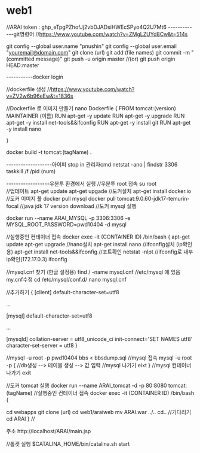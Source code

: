 # web1

//ARAI token : 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
-------------git명령어
//https://www.youtube.com/watch?v=ZMgLZUYd8Cw&t=514s

git config --global user.name "pnushin"
git config --global user.email "youremail@domain.com"
git clone (url)
git add (file names)
git commit -m "(committed message)"
git push -u origin master //(or) git push origin HEAD:master


-----------docker login

//dockerfile 생성
//https://www.youtube.com/watch?v=ZV2w6b96eEw&t=1836s

//Dockerfile 로 이미지 만들기
nano Dockerfile
{
FROM tomcat:(version)
MAINTAINER (이름)
RUN apt-get -y update
RUN apt-get -y upgrade
RUN apt-get -y install net-tools&&ifconfig
RUN apt-get -y install git
RUN apt-get -y install nano

}

docker build -t tomcat:(tagName) .

-------------------아이피 stop in 관리자cmd
netstat -ano | findstr 3306
taskkill /f /pid (num)



------------------우분투 환경에서 실행
//우분투 root 접속
su root  
//업데이트
apt-get update
apt-get upgade
//도커설치
apt-get install docker.io
//도커 이미지 풀
docker pull mysql
docker pull tomcat:9.0.60-jdk17-temurin-focal //java jdk 17 version download
//도커 mysql 실행

docker run --name ARAI_MYSQL -p 3306:3306 -e MYSQL_ROOT_PASSWORD=pwd10404 -d mysql

//실행중인 컨테이너 접속
docker exec -it (CONTAINER ID) /bin/bash
{
apt-get update
apt-get upgrade
//nano설치
apt-get install nano
//ifconfig설치 (ip확인용)
apt-get install net-tools&&ifconfig
//포트확인
netstat -nlpt
//ifconfig로 내부ip확인(172.17.0.3)
ifconfig

//mysql.cnf 찾기 (한글 설정용)
find / -name mysql.cnf
//etc/mysql 에 있음 my.cnf수정
cd /etc/mysql/conf.d/
nano mysql.cnf

//추가하기
{
[client]
default-character-set=utf8

...

[mysql]
default-character-set=utf8

...

[mysqld]
collation-server = utf8_unicode_ci
init-connect='SET NAMES utf8'
character-set-server = utf8
}

//mysql -u root -p pwd10404 bbs < bbsdump.sql
//mysql 접속
mysql -u root -p
{
//db생성 --> 테이블 생성 --> 값 입력
//mysql 나가기
eixt
}
//mysql 컨테이너 나가기
exit

//도커 tomcat 실행 
docker run --name ARAI_tomcat -d -p 80:8080 tomcat:(tagName)
//실행중인 컨테이너 접속
 docker exec -it (CONTAINER ID) /bin/bash
{

cd webapps
git clone (url)
cd web1/araiweb
mv ARAI.war ../..
cd..
//기다리기
cd ARAI
}
// 

주소 http://localhost/ARAI/main.jsp


//톰캣 실행
$CATALINA_HOME/bin/catalina.sh start
